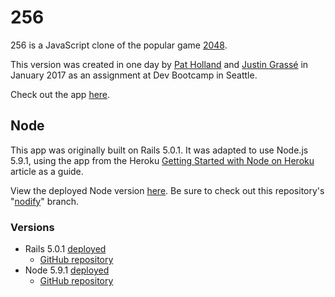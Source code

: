 # 256

256 is a JavaScript clone of the popular game [2048](https://gabrielecirulli.github.io/2048/).

This version was created in one day by [Pat Holland](https://github.com/pholls) and [Justin Grassé](https://github.com/justGrasse) in January 2017 as an assignment at Dev Bootcamp in Seattle.

Check out the app [here](http://game256.herokuapp.com).

## Node

This app was originally built on Rails 5.0.1. It was adapted to use Node.js 5.9.1, using the app from the Heroku [Getting Started with Node on Heroku](https://devcenter.heroku.com/articles/getting-started-with-nodejs) article as a guide.

View the deployed Node version [here](https://game-256-node.herokuapp.com/). Be sure to check out this repository's "[nodify](https://github.com/pholls/game256/tree/nodify-game)" branch.

### Versions

* Rails 5.0.1 [deployed](https://game256.herokuapp.com/)
    * [GitHub repository](https://github.com/pholls/game256/tree/master)
* Node 5.9.1 [deployed](https://game-256-node.herokuapp.com/)
    * [GitHub repository](https://github.com/pholls/game256/tree/nodify-game)
